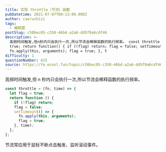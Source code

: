 ```yaml
---
title: 实现 throttle（节流）函数
pubDatetime: 2021-07-07T00:13:09.000Z
author: caorushizi
tags:
  - 编程题
postSlug: c50bec05-c350-46bd-a2a6-dd5f9a6cdf46
description: >-
  高频时间触发,但n秒内只会执行一次,所以节流会稀释函数的执行频率。 const throttle = (fn, time) => { let flag =
  true; return function() { if (!flag) return; flag = false; setTimeout(() => {
  fn.apply(this, arguments); flag = true; }, t
difficulty: 1
questionNumber: 415
source: https://fe.ecool.fun/topic/c50bec05-c350-46bd-a2a6-dd5f9a6cdf46
---
```


高频时间触发,但 n 秒内只会执行一次,所以节流会稀释函数的执行频率。

```js
const throttle = (fn, time) => {
  let flag = true;
  return function () {
    if (!flag) return;
    flag = false;
    setTimeout(() => {
      fn.apply(this, arguments);
      flag = true;
    }, time);
  };
};
```

节流常应用于鼠标不断点击触发、监听滚动事件。
